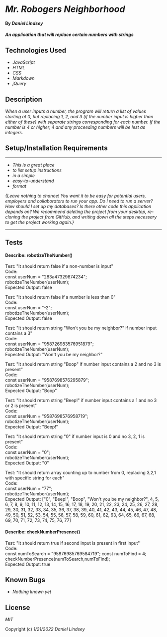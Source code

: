 # _Mr. Robogers Neighborhood_

#### By _**Daniel Lindsey**_

#### _An application that will replace certain numbers with strings_

## Technologies Used

* _JavaScript_
* _HTML_
* _CSS_
* _Markdown_
* _jQuery_

## Description

_When a user inputs a number, the program will return a list of values starting at 0, but replacing 1, 2, and 3 (if the number input is higher than either of these) with separate strings corresponding for each number. If the number is 4 or higher, 4 and any proceeding numbers will be lest as integers._

## Setup/Installation Requirements
---

* _This is a great place_
* _to list setup instructions_
* _in a simple_
* _easy-to-understand_
* _format_

_{Leave nothing to chance! You want it to be easy for potential users, employers and collaborators to run your app. Do I need to run a server? How should I set up my databases? Is there other code this application depends on? We recommend deleting the project from your desktop, re-cloning the project from GitHub, and writing down all the steps necessary to get the project working again.}_

---
## Tests

#### Describe: robotizeTheNumber()

Test: "It should return false if a non-number is input"  
Code:  
const userNum = "283a47329874234";  
robotizeTheNumber(userNum);  
Expected Output: false  
  
  
Test: "It should return false if a number is less than 0"  
Code:  
const userNum = "-2";  
robotizeTheNumber(userNum);  
Expected Output: false  
  
  
Test: "It should return string "Won't you be my neighbor?" if number input contains a 3"  
Code:  
const userNum = "958726983576951879";  
robotizeTheNumber(userNum);  
Expected Output: "Won't you be my neighbor?"  
  
  
Test: "It should return string "Boop" if number input contains a 2 and no 3 is present"  
Code:  
const userNum = "9587698576295879";  
robotizeTheNumber(userNum);  
Expected Output: "Boop"  
  
  
Test: "It should return string "Beep!" if number input contains a 1 and no 3 or 2 is present"  
Code:  
const userNum = "9587698576958719";  
robotizeTheNumber(userNum);  
Expected Output: "Beep!"  
  
  
Test: "It should return string "0" if number input is 0 and no 3, 2, 1 is present"  
Code:  
const userNum = "0";  
robotizeTheNumber(userNum);  
Expected Output: "0"  
  
  
Test: "It should return array counting up to number from 0, replacing 3,2,1 with specific string for each"  
Code:  
const userNum = "77";  
robotizeTheNumber(userNum);  
Expected Output: ["0", "Beep!", "Boop", "Won't you be my neighbor?", 4, 5, 6, 7, 8, 9, 10, 11, 12, 13, 14, 15, 16, 17, 18, 19, 20, 21, 22, 23, 24, 25, 26, 27, 28, 29, 30, 31, 32, 33, 34, 35, 36, 37, 38, 39, 40, 41, 42, 43, 44, 45, 46, 47, 48, 49, 50, 51, 52, 53, 54, 55, 56, 57, 58, 59, 60, 61, 62, 63, 64, 65, 66, 67, 68, 69, 70, 71, 72, 73, 74, 75, 76, 77]

  
  
#### Describe: checkNumberPresence()

Test: "It should return true if second input is present in first input"  
Code:  
const numToSearch = "95876985769584719";
const numToFind = 4;
checkNumberPresence(numToSearch,numToFind);  
Expected Output: true  
  
  
## Known Bugs

* _Nothing known yet_

## License

_MIT_

Copyright (c) _1/21/2022_ _Daniel Lindsey_
